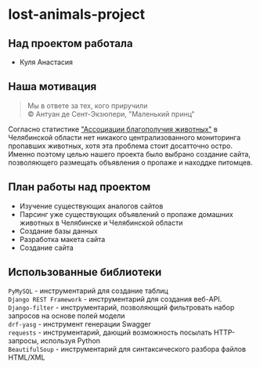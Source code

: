 # lost-animals-project
## Над проектом работала

- Куля Анастасия

## Наша мотивация
> Мы в ответе за тех, кого приручили      
> © Антуан де Сент-Экзюпери, "Маленький принц"

Согласно статистике ["Ассоциации благополучия животных"](https://blagozoo.ru/statistika?ysclid=li1isd034p694764694) в Челябинской области нет никакого централизованного мониторинга пропавших животных, хотя эта проблема стоит досатточно остро. Именно поэтому целью нашего проекта было выбрано создание сайта, позволяющего размещать объявления о пропаже и находдке питомцев.

## План работы над проектом
- Изучение существующих аналогов сайтов
- Парсинг уже существующих объявлений о пропаже домашних животных в Челябинске и Челябинской области
- Создание базы данных
- Разработка макета сайта
- Создание сайта 

## Использованные библиотеки
`PyMySQL` - инструментарий для создание таблиц    
`Django REST Framework` - инструментарий для создания веб-API.    
`Django-filter` - инструментарий, позволяющий фильтровать набор запросов на основе полей модели   
`drf-yasg` - инструмент генерации Swagger   
`requests` - инструментарий, дающий возможность посылать HTTP-запросы, используя Python   
`BeautifulSoup` - инструментарий для синтаксического разбора файлов HTML/XML    

